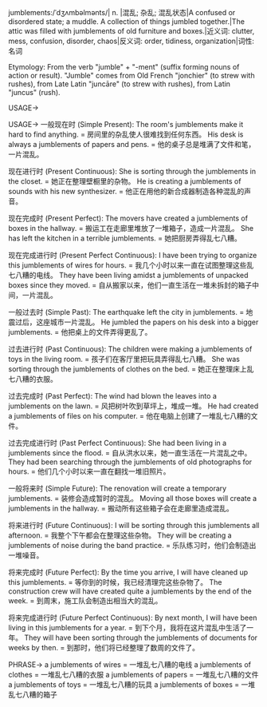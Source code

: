 jumblements:/ˈdʒʌmbəlmənts/| n. |混乱; 杂乱; 混乱状态|A confused or disordered state; a muddle.  A collection of things jumbled together.|The attic was filled with jumblements of old furniture and boxes.|近义词: clutter, mess, confusion, disorder, chaos|反义词: order, tidiness, organization|词性:名词

Etymology:
From the verb "jumble" + "-ment" (suffix forming nouns of action or result).  "Jumble" comes from Old French "jonchier" (to strew with rushes), from Late Latin "juncāre" (to strew with rushes), from Latin "juncus" (rush).

USAGE->

USAGE->
一般现在时 (Simple Present):
The room's jumblements make it hard to find anything. = 房间里的杂乱使人很难找到任何东西。
His desk is always a jumblements of papers and pens. = 他的桌子总是堆满了文件和笔，一片混乱。


现在进行时 (Present Continuous):
She is sorting through the jumblements in the closet. = 她正在整理壁橱里的杂物。
He is creating a jumblements of sounds with his new synthesizer. = 他正在用他的新合成器制造各种混乱的声音。


现在完成时 (Present Perfect):
The movers have created a jumblements of boxes in the hallway. = 搬运工在走廊里堆放了一堆箱子，造成一片混乱。
She has left the kitchen in a terrible jumblements. = 她把厨房弄得乱七八糟。


现在完成进行时 (Present Perfect Continuous):
I have been trying to organize this jumblements of wires for hours. = 我几个小时以来一直在试图整理这些乱七八糟的电线。
They have been living amidst a jumblements of unpacked boxes since they moved. = 自从搬家以来，他们一直生活在一堆未拆封的箱子中间，一片混乱。


一般过去时 (Simple Past):
The earthquake left the city in jumblements. = 地震过后，这座城市一片混乱。
He jumbled the papers on his desk into a bigger jumblements. = 他把桌上的文件弄得更乱了。


过去进行时 (Past Continuous):
The children were making a jumblements of toys in the living room. = 孩子们在客厅里把玩具弄得乱七八糟。
She was sorting through the jumblements of clothes on the bed. = 她正在整理床上乱七八糟的衣服。


过去完成时 (Past Perfect):
The wind had blown the leaves into a jumblements on the lawn. = 风把树叶吹到草坪上，堆成一堆。
He had created a jumblements of files on his computer. = 他在电脑上创建了一堆乱七八糟的文件。


过去完成进行时 (Past Perfect Continuous):
She had been living in a jumblements since the flood. = 自从洪水以来，她一直生活在一片混乱之中。
They had been searching through the jumblements of old photographs for hours. = 他们几个小时以来一直在翻找一堆旧照片。


一般将来时 (Simple Future):
The renovation will create a temporary jumblements. = 装修会造成暂时的混乱。
Moving all those boxes will create a jumblements in the hallway. = 搬动所有这些箱子会在走廊里造成混乱。


将来进行时 (Future Continuous):
I will be sorting through this jumblements all afternoon. = 我整个下午都会在整理这些杂物。
They will be creating a jumblements of noise during the band practice. = 乐队练习时，他们会制造出一堆噪音。


将来完成时 (Future Perfect):
By the time you arrive, I will have cleaned up this jumblements. = 等你到的时候，我已经清理完这些杂物了。
The construction crew will have created quite a jumblements by the end of the week. = 到周末，施工队会制造出相当大的混乱。


将来完成进行时 (Future Perfect Continuous):
By next month, I will have been living in this jumblements for a year. = 到下个月，我将在这片混乱中生活了一年。
They will have been sorting through the jumblements of documents for weeks by then. = 到那时，他们将已经整理了数周的文件了。


PHRASE->
a jumblements of wires = 一堆乱七八糟的电线
a jumblements of clothes = 一堆乱七八糟的衣服
a jumblements of papers = 一堆乱七八糟的文件
a jumblements of toys = 一堆乱七八糟的玩具
a jumblements of boxes = 一堆乱七八糟的箱子
